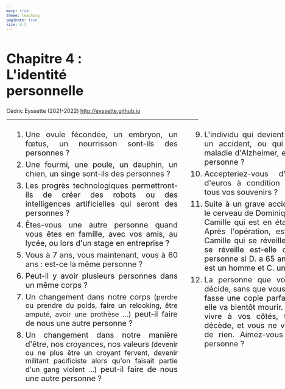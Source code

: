 ```yaml
---
marp: true
theme: teaching
paginate: true
size: 4:3
---
```


<!-- _class: titre -->
<style scoped>
h1{font-size:2.5em}
</style>
# Chapitre 4 :<br>L'identité<br>personnelle
Cédric Eyssette (2021-2022)
http://eyssette.github.io


---
<!-- _class: colonnes pp-->
<style scoped>
ol {
    font-size:20px;
    display:flex;
    flex-direction:column;
    flex-wrap: wrap;
    padding:0px;
    height:770px!important;
    max-width:470px;
	margin-top:20px!important;
	margin-left:0px;
}
ol li {
    margin:0;
	padding:0;
	padding-top:7px;
    padding-right:20px;
	margin-left:50px;
    text-align:justify;
}
span {font-size:0.90em}
</style>
1) Une ovule fécondée, un embryon, un fœtus, un nourrisson sont-ils des personnes ?
2) Une fourmi, une poule, un dauphin, un chien, un singe sont-ils des personnes ?
3) Les progrès technologiques permettront-ils de créer des robots ou des intelligences artificielles qui seront des personnes ?
4) Êtes-vous une autre personne quand vous êtes en famille, avec vos amis, au lycée, ou lors d'un stage en entreprise ?
5) Vous à 7 ans, vous maintenant, vous à 60 ans : est-ce la même personne ?
6) Peut-il y avoir plusieurs personnes dans un même corps ?
7) Un changement dans notre corps <span>(perdre ou prendre du poids, faire un relooking, être amputé, avoir une prothèse …)</span> peut-il faire de nous une autre personne ?
8) Un changement dans notre manière d'être, nos croyances, nos valeurs <span>(devenir ou ne plus être un croyant fervent, devenir militant pacificiste alors qu'on faisait partie d'un gang violent …)</span> peut-il faire de nous une autre personne ?
9) L'individu qui devient amnésique suite à un accident, ou qui est atteint par la maladie d'Alzheimer, est-il alors une autre personne ?
10) Accepteriez-vous d'avoir un million d'euros à condition que l'on supprime tous vos souvenirs ?
11) Suite à un grave accident, on transplante le cerveau de Dominique dans le corps de Camille qui est en état de mort cérébral. Après l'opération, est-ce Dominique ou Camille qui se réveille ? La personne qui se réveille est-elle devenue une autre personne si D. a 65 ans et C. 25 ans, si D. est un homme et C. une femme ?
12) La personne que vous aimez (Charlie) décide, sans que vous le sachiez, que l’on fasse une copie parfaite d’elle-même car elle va bientôt mourir. Le clone vient alors vivre à vos côtés, tandis que Charlie décède, et vous ne vous rendez compte de rien. Aimez-vous toujours la même personne ?

